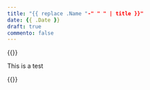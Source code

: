 ```yaml
---
title: "{{ replace .Name "-" " " | title }}"
date: {{ .Date }}
draft: true
commento: false
---
```




{{<rawhtml>}}
<p>This is a test</p>
{{</rawhtml>}}

